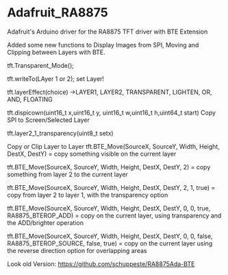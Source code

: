 # Adafruit_RA8875
Adafruit's Arduino driver for the RA8875 TFT driver with BTE Extension


Added some new functions to Display Images from SPI, Moving and Clipping between Layers with BTE.

tft.Transparent_Mode(); 
 
tft.writeTo(LAyer 1 or 2); set Layer!
 
tft.layerEffect(choice) ->LAYER1, LAYER2, TRANSPARENT, LIGHTEN, OR, AND, FLOATING

tft.dispicown(uint16_t x,uint16_t y, uint16_t w,uint16_t h,uint64_t start) Copy SPI to Screen/Selected Layer

tft.layer2_1_transparency(uint8_t setx)


Copy or Clip Layer to Layer
tft.BTE_Move(SourceX, SourceY, Width, Height, DestX, DestY) = copy something visible on the current layer
		
tft.BTE_Move(SourceX, SourceY, Width, Height, DestX, DestY, 2) = copy something from layer 2 to the current layer
		
tft.BTE_Move(SourceX, SourceY, Width, Height, DestX, DestY, 2, 1, true) = copy from layer 2 to layer 1, with the transparency option

tft.BTE_Move(SourceX, SourceY, Width, Height, DestX, DestY, 0, 0, true, RA8875_BTEROP_ADD) = copy on the current layer, using transparency and the ADD/brighter operation 

tft.BTE_Move(SourceX, SourceY, Width, Height, DestX, DestY, 0, 0, false, RA8875_BTEROP_SOURCE, false, true) = copy on the current layer using the reverse direction option for overlapping areas





Look old Version:
https://github.com/schuppeste/RA8875Ada-BTE
